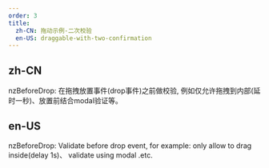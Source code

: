```yaml
---
order: 3
title:
  zh-CN: 拖动示例-二次校验
  en-US: draggable-with-two-confirmation
---
```


## zh-CN

nzBeforeDrop: 在拖拽放置事件(drop事件)之前做校验, 例如仅允许拖拽到内部(延时一秒)、放置前结合modal验证等。

## en-US

nzBeforeDrop: Validate before drop event, for example: only allow to drag inside(delay 1s)、 validate using modal .etc.